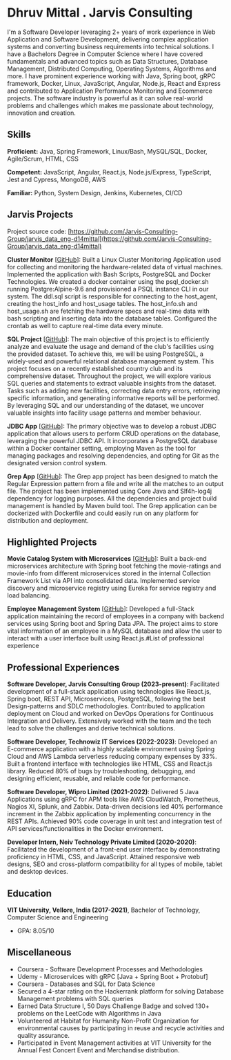 # Dhruv Mittal . Jarvis Consulting

I'm a Software Developer leveraging 2+ years of work experience in Web Application and Software Development, delivering complex application systems and converting business requirements into technical solutions. I have a Bachelors Degree in Computer Science where I have covered fundamentals and advanced topics such as Data Structures, Database Management, Distributed Computing, Operating Systems, Algorithms and more. I have prominent experience working with Java, Spring boot, gRPC framework, Docker, Linux, JavaScript, Angular, Node.js, React and Express and contributed to Application Performance Monitoring and Ecommerce projects. The software industry is powerful as it can solve real-world problems and challenges which makes me passionate about technology, innovation and creation.

## Skills

**Proficient:** Java, Spring Framework, Linux/Bash, MySQL/SQL, Docker, Agile/Scrum, HTML, CSS

**Competent:** JavaScript, Angular, React.js, Node.js/Express, TypeScript, Jest and Cypress, MongoDB, AWS

**Familiar:** Python, System Design, Jenkins, Kubernetes, CI/CD

## Jarvis Projects

Project source code: [https://github.com/Jarvis-Consulting-Group/jarvis_data_eng-d14mittal](https://github.com/Jarvis-Consulting-Group/jarvis_data_eng-d14mittal)


**Cluster Monitor** [[GitHub](https://github.com/Jarvis-Consulting-Group/jarvis_data_eng-d14mittal/tree/master/linux_sql)]: Built a Linux Cluster Monitoring Application used for collecting and monitoring the hardware-related data of virtual machines. Implemented the application with Bash Scripts, PostgreSQL and Docker Technologies. We created a docker container using the psql_docker.sh running Postgre:Alpine-9.6 and provisioned a PSQL instance CLI in our system. The ddl.sql script is responsible for connecting to the host_agent, creating the host_info and host_usage tables. The host_info.sh and host_usage.sh are fetching the hardware specs and real-time data with bash scripting and inserting data into the database tables. Configured the crontab as well to capture real-time data every minute.

**SQL Project** [[GitHub](https://github.com/Jarvis-Consulting-Group/jarvis_data_eng-d14mittal/tree/master/sql)]: The main objective of this project is to efficiently analyze and evaluate the usage and demand of the club's facilities using the provided dataset. To achieve this, we will be using PostgreSQL, a widely-used and powerful relational database management system. This project focuses on a recently established country club and its comprehensive dataset. Throughout the project, we will explore various SQL queries and statements to extract valuable insights from the dataset. Tasks such as adding new facilities, correcting data entry errors, retrieving specific information, and generating informative reports will be performed. By leveraging SQL and our understanding of the dataset, we uncover valuable insights into facility usage patterns and member behaviour.

**JDBC App** [[GitHub](https://github.com/Jarvis-Consulting-Group/jarvis_data_eng-d14mittal/tree/master/core_java/jdbc)]: The primary objective was to develop a robust JDBC application that allows users to perform CRUD operations on the database, leveraging the powerful JDBC API. It incorporates a PostgreSQL database within a Docker container setting, employing Maven as the tool for managing packages and resolving dependencies, and opting for Git as the designated version control system.

**Grep App** [[GitHub](https://github.com/Jarvis-Consulting-Group/jarvis_data_eng-d14mittal/tree/master/core_java/grep)]: The Grep app project has been designed to match the Regular Expression pattern from a file and write all the matches to an output file. The project has been implemented using Core Java and Slf4h-log4j dependency for logging purposes. All the dependencies and project build management is handled by Maven build tool. The Grep application can be dockerized with Dockerfile and could easily run on any platform for distribution and deployment.


## Highlighted Projects
**Movie Catalog System with Microservices** [[GitHub](https://github.com/d14mittal/Movie-Ratings-Microservice-Application)]: Built a back-end microservices architecture with Spring boot fetching the movie-ratings and movie-info from different microservices stored in the internal Collection Framework List via API into consolidated data. Implemented service discovery and microservice registry using Eureka for service registry and load balancing.

**Employee Management System** [[GitHub](https://github.com/d14mittal/Employee-Management-System)]: Developed a full-Stack application maintaining the record of employees in a company with backend services using Spring boot and Spring Data JPA. The project aims to store vital information of an employee in a MySQL database and allow the user to interact with a user interface built using React.js.#List of professional experience


## Professional Experiences

**Software Developer, Jarvis Consulting Group (2023-present)**: Facilitated development of a full-stack application using technologies like React.js, Spring boot, REST API, Microservices, PostgreSQL, following the best Design-patterns and SDLC methodologies. Contributed to application deployment on Cloud and worked on DevOps Operations for Continuous Integration and Delivery. Extensively worked with the team and the tech lead to solve the challenges and derive technical solutions.

**Software Developer, Technowiz IT Services (2022-2023)**: Developed an E-commerce application with a highly scalable environment using Spring Cloud and AWS Lambda serverless reducing company expenses by 33%. Built a frontend interface with technologies like HTML, CSS and React.js library. Reduced 80% of bugs by troubleshooting, debugging, and designing efficient, reusable, and reliable code for performance.

**Software Developer, Wipro Limited (2021-2022)**: Delivered 5 Java Applications using gRPC for APM tools like AWS CloudWatch, Prometheus, Nagios XI, Splunk, and Zabbix. Data-driven decisions led 40% performance increment in the Zabbix application by implementing concurrency in the REST APIs. Achieved 90% code coverage in unit test and integration test of API services/functionalities in the Docker environment.

**Developer Intern, Neiv Technology Private Limited  (2020-2020)**: Facilitated the development of a front-end user interface by demonstrating proficiency in HTML, CSS, and JavaScript. Attained responsive web designs, SEO and cross-platform compatibility for all types of mobile, tablet and desktop devices.


## Education
**VIT University, Vellore, India (2017-2021)**, Bachelor of Technology, Computer Science and Engineering
- GPA: 8.05/10


## Miscellaneous
- Coursera - Software Development Processes and Methodologies
- Udemy - Microservices with gRPC [Java + Spring Boot + Protobuf]
- Coursera - Databases and SQL for Data Science
- Secured a 4-star rating on the Hackerrank platform for solving Database Management problems with SQL queries
- Earned Data Structure I, 50 Days Challenge Badge and solved 130+ problems on the LeetCode with Algorithms in Java
- Volunteered at Habitat for Humanity Non-Profit Organization for environmental causes by participating in reuse and recycle activities and quality assurance.
- Participated in Event Management activities at VIT University for the Annual Fest Concert Event and Merchandise distribution. 